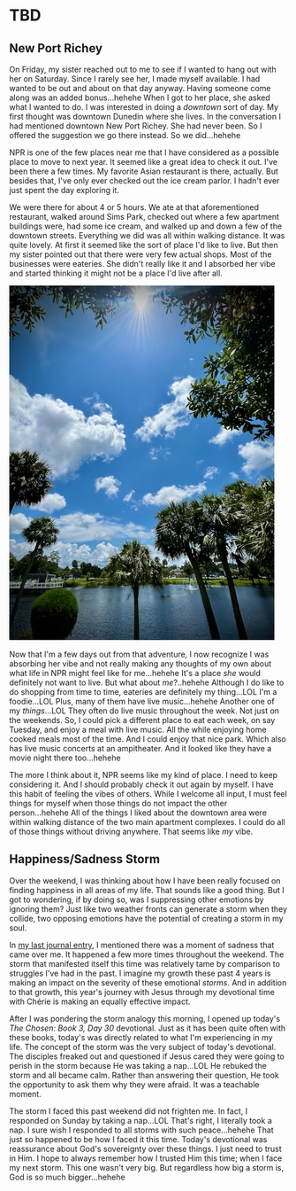 # TBD

## New Port Richey

On Friday, my sister reached out to me to see if I wanted to hang out with her on Saturday. Since I rarely see her, I made myself available. I had wanted to be out and about on that day anyway. Having someone come along was an added bonus...hehehe When I got to her place, she asked what I wanted to do. I was interested in doing a *downtown* sort of day. My first thought was downtown Dunedin where she lives. In the conversation I had mentioned downtown New Port Richey. She had never been. So I offered the suggestion we go there instead. So we did...hehehe

NPR is one of the few places near me that I have considered as a possible place to move to next year. It seemed like a great idea to check it out. I've been there a few times. My favorite Asian restaurant is there, actually. But besides that, I've only ever checked out the ice cream parlor. I hadn't ever just spent the day exploring it.

We were there for about 4 or 5 hours. We ate at that aforementioned restaurant, walked around Sims Park, checked out where a few apartment buildings were, had some ice cream, and walked up and down a few of the downtown streets. Everything we did was all within walking distance. It was quite lovely. At first it seemed like the sort of place I'd like to live. But then my sister pointed out that there were very few actual shops. Most of the businesses were eateries. She didn't really like it and I absorbed her vibe and started thinking it might not be a place I'd live after all.

![Palm trees and a pond](./media/IMG_0226.jpeg)

Now that I'm a few days out from that adventure, I now recognize I was absorbing her vibe and not really making any thoughts of my own about what life in NPR might feel like for me...hehehe It's a place *she* would definitely not want to live. But what about *me*?..hehehe Although I do like to do shopping from time to time, eateries are definitely my thing...LOL I'm a foodie...LOL Plus, many of them have live music...hehehe Another one of my *things*...LOL They often do live music throughout the week. Not just on the weekends. So, I could pick a different place to eat each week, on say Tuesday, and enjoy a meal with live music. All the while enjoying home cooked meals most of the time. And I could enjoy that nice park. Which also has live music concerts at an ampitheater. And it looked like they have a movie night there too...hehehe

The more I think about it, NPR seems like my kind of place. I need to keep considering it. And I should probably check it out again by myself. I have this habit of feeling the vibes of others. While I welcome all input, I must feel things for myself when those things do not impact the other person...hehehe All of the things I liked about the downtown area were within walking distance of the two main apartment complexes. I could do all of those things without driving anywhere. That seems like *my* vibe.

## Happiness/Sadness Storm

Over the weekend, I was thinking about how I have been really focused on finding happiness in all areas of my life. That sounds like a good thing. But I got to wondering, if by doing so, was I suppressing other emotions by ignoring them? Just like two weather fronts can generate a storm when they collide, two opposing emotions have the potential of creating a storm in my soul.

In [my last journal entry](09_happy-friyay#sad-for-a-moment), I mentioned there was a moment of sadness that came over me. It happened a few more times throughout the weekend. The storm that manifested itself this time was relatively tame by comparison to struggles I've had in the past. I imagine my growth these past 4 years is making an impact on the severity of these emotional *storms*. And in addition to that growth, this year's journey with Jesus through my devotional time with Chérie is making an equally effective impact.

After I was pondering the storm analogy this morning, I opened up today's *The Chosen: Book 3, Day 30* devotional. Just as it has been quite often with these books, today's was directly related to what I'm experiencing in my life. The concept of the storm was the very subject of today's devotional. The disciples freaked out and questioned if Jesus cared they were going to perish in the storm because He was taking a nap...LOL He rebuked the storm and all became calm. Rather than answering their question, He took the opportunity to ask them why they were afraid. It was a teachable moment.

The storm I faced this past weekend did not frighten me. In fact, I responded on Sunday by taking a nap...LOL That's right, I literally took a nap. I sure wish I responded to all storms with such peace...hehehe That just so happened to be how I faced it this time. Today's devotional was reassurance about God's sovereignty over these things. I just need to trust in Him. I hope to always remember how I trusted Him this time; when I face my next storm. This one wasn't very big. But regardless how big a storm is, God is so much bigger...hehehe

